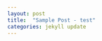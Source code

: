 ```yaml
---
layout: post
title:  "Sample Post - test"
categories: jekyll update
---
```


<div id="typewriter"></div>

<style>
#typewriter {
  font-family: 'Courier New', monospace;
  font-size: 1.2rem;
  line-height: 1.8;
  white-space: pre-wrap;   /* 줄바꿈 자동 반영 */
  word-break: break-word;  /* 긴 단어 줄바꿈 */
  color: black;
}
</style>

<script>
const text = `그런데 새로운 방법으로 등장해요. 원격 교육은 일단 기본적으로 매체를 쓰긴 하지만 일단은 매체를 써서 학습자랑 교수자가 떨어져 있는 컨셉이에요. 일반적으로 블렌디드 러닝은 블렌디드 라는게 믹스했다 섞었다는 의미잖아요.

온오프라인을 섞습니다. 근데 뭐냐면 이런 컨셉이에요. 그냥 무조건 섞으면 되냐? 아닙니다.

면대면 학습과 온라인 학습을 의도적으로 결합해야 돼요. 의도적인 게 중요한 거예요. 왜 의도적으로 하냐? 그냥 하나만 하지.

뭐 하루 두 개 하냐 하는데 각각의 방식이 장점이 있습니다. 분명히 장점이 있어요. 예를 들어서 오프라인 강의는 돌려볼 수 있습니까? 못 본단 말이에요.

시간을 돌릴 수 없잖아요. 못 돌리니까. 온라인 강의는 보다가 이렇게 돌릴 수도 있고.

교수님이 좀 약간 말씀 느리시다. 그러면 1.5배 이렇게 하시잖아요. 심지어 2배속 하는 분들도 있고.

그래서 그런 식으로`;

const container = document.getElementById("typewriter");
let i = 0;

function typeNext() {
  if (i < text.length) {
    // 줄바꿈 문자 처리
    container.innerHTML += text[i] === '\n' ? '<br>' : text[i];
    i++;
    setTimeout(typeNext, 30); // 속도 조절
  }
}

typeNext();
</script>
